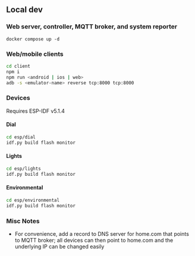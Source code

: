 ## Local dev

### Web server, controller, MQTT broker, and system reporter

`docker compose up -d`

### Web/mobile clients

```sh
cd client
npm i
npm run <android | ios | web>
adb -s <emulator-name> reverse tcp:8000 tcp:8000
```

### Devices

Requires ESP-IDF v5.1.4

#### Dial

```sh
cd esp/dial
idf.py build flash monitor
```

#### Lights

```sh
cd esp/lights
idf.py build flash monitor
```

#### Environmental

```sh
cd esp/environmental
idf.py build flash monitor
```

### Misc Notes

- For convenience, add a record to DNS server for home.com that points to MQTT broker; all devices can then point to home.com and the underlying IP can be changed easily
